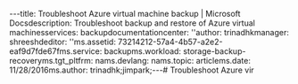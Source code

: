 ---title: Troubleshoot Azure virtual machine backup | Microsoft Docsdescription: Troubleshoot backup and restore of Azure virtual machinesservices: backupdocumentationcenter: ''author: trinadhkmanager: shreeshdeditor: ''ms.assetid: 73214212-57a4-4b57-a2e2-eaf9d7fde67fms.service: backupms.workload: storage-backup-recoveryms.tgt_pltfrm: nams.devlang: nams.topic: articlems.date: 11/28/2016ms.author: trinadhk;jimpark;---# Troubleshoot Azure vir
